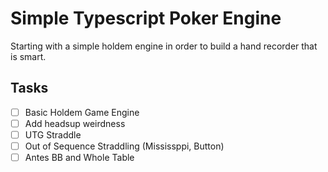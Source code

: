 # Simple Typescript Poker Engine

Starting with a simple holdem engine in order to build a hand recorder that is smart.

## Tasks

- [ ] Basic Holdem Game Engine
- [ ] Add headsup weirdness
- [ ] UTG Straddle
- [ ] Out of Sequence Straddling (Mississppi, Button)
- [ ] Antes BB and Whole Table
